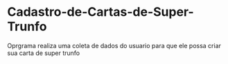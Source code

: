 # Cadastro-de-Cartas-de-Super-Trunfo
Oprgrama realiza uma coleta de dados do usuario para que ele possa criar sua carta de super trunfo 
